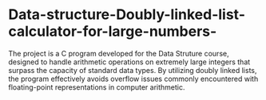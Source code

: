 # Data-structure-Doubly-linked-list-calculator-for-large-numbers-


The project is a C program developed for the Data Struture course, designed to handle arithmetic operations on extremely large integers that surpass the capacity of standard data types. By utilizing doubly linked lists, the program effectively avoids overflow issues commonly encountered with floating-point representations in computer arithmetic.
